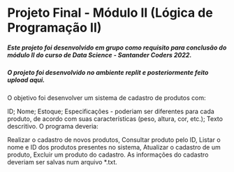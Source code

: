 # Projeto Final - Módulo II (Lógica de Programação II)

##### Este projeto foi desenvolvido em grupo como requisito para conclusão do módulo II do curso de Data Science - Santander Coders 2022.
##### O projeto foi desenvolvido no ambiente _replit_ e posteriormente feito upload aqui.

O objetivo foi desenvolver um sistema de cadastro de produtos com:

ID;
Nome;
Estoque;
Especificações - poderiam ser diferentes para cada produto, de acordo com suas características (peso, altura, cor, etc.);
Texto descritivo.
O programa deveria:

Realizar o cadastro de novos produtos,
Consultar produto pelo ID,
Listar o nome e ID dos produtos presentes no sistema,
Atualizar o cadastro de um produto,
Excluir um produto do cadastro.
As informações do cadastro deveriam ser salvas num arquivo *.txt.
